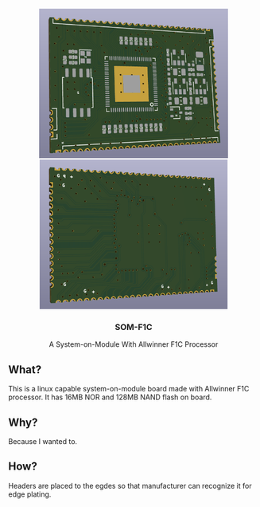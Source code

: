 <div id="top"></div>

<br />
<div align="center">
  <a href="https://github.com/serhaturtis/SOM-F1C">
    <img src="outputs/images/top.png" alt="SOM-F1C" height="300">
    <img src="outputs/images/bottom.png" alt="SOM-F1C" height="300">
  </a>

<h3 align="center">SOM-F1C</h3>

  <p align="center">
    A System-on-Module With Allwinner F1C Processor 
  </p>
</div>


<!-- WHAT -->
## What?

This is a linux capable system-on-module board made with Allwinner F1C processor. It has 16MB NOR and 128MB NAND flash on board. 

## Why?

Because I wanted to.

## How?

Headers are placed to the egdes so that manufacturer can recognize it for edge plating.
